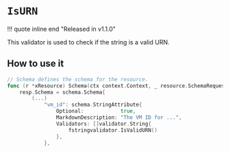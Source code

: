 # `IsURN`

!!! quote inline end "Released in v1.1.0"

This validator is used to check if the string is a valid URN.

## How to use it

```go
// Schema defines the schema for the resource.
func (r *xResource) Schema(ctx context.Context, _ resource.SchemaRequest, resp *resource.SchemaResponse) {
    resp.Schema = schema.Schema{
        (...)
            "vm_id": schema.StringAttribute{
                Optional:            true,
                MarkdownDescription: "The VM ID for ...",
                Validators: []validator.String{
                    fstringvalidator.IsValidURN()
                },
            },
```
